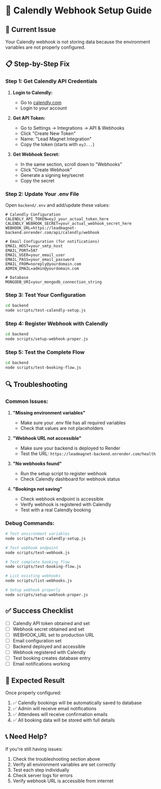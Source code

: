 # 🔧 Calendly Webhook Setup Guide

## 🚨 **Current Issue**
Your Calendly webhook is not storing data because the environment variables are not properly configured.

## 📋 **Step-by-Step Fix**

### **Step 1: Get Calendly API Credentials**

1. **Login to Calendly:**
   - Go to [calendly.com](https://calendly.com)
   - Login to your account

2. **Get API Token:**
   - Go to Settings → Integrations → API & Webhooks
   - Click "Create New Token"
   - Name: "Lead Magnet Integration"
   - Copy the token (starts with `eyJ...`)

3. **Get Webhook Secret:**
   - In the same section, scroll down to "Webhooks"
   - Click "Create Webhook"
   - Generate a signing key/secret
   - Copy the secret

### **Step 2: Update Your .env File**

Open `backend/.env` and add/update these values:

```env
# Calendly Configuration
CALENDLY_API_TOKEN=eyJ_your_actual_token_here
CALENDLY_WEBHOOK_SECRET=your_actual_webhook_secret_here
WEBHOOK_URL=https://leadmagnet-backend.onrender.com/api/calendly/webhook

# Email Configuration (for notifications)
EMAIL_HOST=your_smtp_host
EMAIL_PORT=587
EMAIL_USER=your_email_user
EMAIL_PASS=your_email_password
EMAIL_FROM=noreply@yourdomain.com
ADMIN_EMAIL=admin@yourdomain.com

# Database
MONGODB_URI=your_mongodb_connection_string
```

### **Step 3: Test Your Configuration**

```bash
cd backend
node scripts/test-calendly-setup.js
```

### **Step 4: Register Webhook with Calendly**

```bash
cd backend
node scripts/setup-webhook-proper.js
```

### **Step 5: Test the Complete Flow**

```bash
cd backend
node scripts/test-booking-flow.js
```

## 🔍 **Troubleshooting**

### **Common Issues:**

1. **"Missing environment variables"**
   - Make sure your .env file has all required variables
   - Check that values are not placeholders

2. **"Webhook URL not accessible"**
   - Make sure your backend is deployed to Render
   - Test the URL: `https://leadmagnet-backend.onrender.com/health`

3. **"No webhooks found"**
   - Run the setup script to register webhook
   - Check Calendly dashboard for webhook status

4. **"Bookings not saving"**
   - Check webhook endpoint is accessible
   - Verify webhook is registered with Calendly
   - Test with a real Calendly booking

### **Debug Commands:**

```bash
# Test environment variables
node scripts/test-calendly-setup.js

# Test webhook endpoint
node scripts/test-webhook.js

# Test complete booking flow
node scripts/test-booking-flow.js

# List existing webhooks
node scripts/list-webhooks.js

# Setup webhook properly
node scripts/setup-webhook-proper.js
```

## ✅ **Success Checklist**

- [ ] Calendly API token obtained and set
- [ ] Webhook secret obtained and set
- [ ] WEBHOOK_URL set to production URL
- [ ] Email configuration set
- [ ] Backend deployed and accessible
- [ ] Webhook registered with Calendly
- [ ] Test booking creates database entry
- [ ] Email notifications working

## 🎯 **Expected Result**

Once properly configured:
1. ✅ Calendly bookings will be automatically saved to database
2. ✅ Admin will receive email notifications
3. ✅ Attendees will receive confirmation emails
4. ✅ All booking data will be stored with full details

## 📞 **Need Help?**

If you're still having issues:
1. Check the troubleshooting section above
2. Verify all environment variables are set correctly
3. Test each step individually
4. Check server logs for errors
5. Verify webhook URL is accessible from internet
